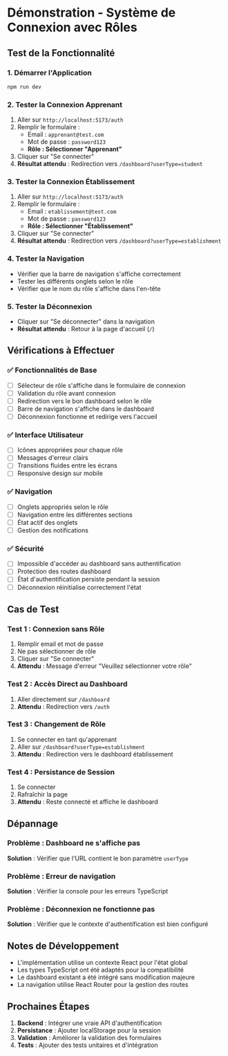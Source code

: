# Démonstration - Système de Connexion avec Rôles

## Test de la Fonctionnalité

### 1. Démarrer l'Application
```bash
npm run dev
```

### 2. Tester la Connexion Apprenant
1. Aller sur `http://localhost:5173/auth`
2. Remplir le formulaire :
   - Email : `apprenant@test.com`
   - Mot de passe : `password123`
   - **Rôle : Sélectionner "Apprenant"**
3. Cliquer sur "Se connecter"
4. **Résultat attendu** : Redirection vers `/dashboard?userType=student`

### 3. Tester la Connexion Établissement
1. Aller sur `http://localhost:5173/auth`
2. Remplir le formulaire :
   - Email : `etablissement@test.com`
   - Mot de passe : `password123`
   - **Rôle : Sélectionner "Établissement"**
3. Cliquer sur "Se connecter"
4. **Résultat attendu** : Redirection vers `/dashboard?userType=establishment`

### 4. Tester la Navigation
- Vérifier que la barre de navigation s'affiche correctement
- Tester les différents onglets selon le rôle
- Vérifier que le nom du rôle s'affiche dans l'en-tête

### 5. Tester la Déconnexion
- Cliquer sur "Se déconnecter" dans la navigation
- **Résultat attendu** : Retour à la page d'accueil (`/`)

## Vérifications à Effectuer

### ✅ Fonctionnalités de Base
- [ ] Sélecteur de rôle s'affiche dans le formulaire de connexion
- [ ] Validation du rôle avant connexion
- [ ] Redirection vers le bon dashboard selon le rôle
- [ ] Barre de navigation s'affiche dans le dashboard
- [ ] Déconnexion fonctionne et redirige vers l'accueil

### ✅ Interface Utilisateur
- [ ] Icônes appropriées pour chaque rôle
- [ ] Messages d'erreur clairs
- [ ] Transitions fluides entre les écrans
- [ ] Responsive design sur mobile

### ✅ Navigation
- [ ] Onglets appropriés selon le rôle
- [ ] Navigation entre les différentes sections
- [ ] État actif des onglets
- [ ] Gestion des notifications

### ✅ Sécurité
- [ ] Impossible d'accéder au dashboard sans authentification
- [ ] Protection des routes dashboard
- [ ] État d'authentification persiste pendant la session
- [ ] Déconnexion réinitialise correctement l'état

## Cas de Test

### Test 1 : Connexion sans Rôle
1. Remplir email et mot de passe
2. Ne pas sélectionner de rôle
3. Cliquer sur "Se connecter"
4. **Attendu** : Message d'erreur "Veuillez sélectionner votre rôle"

### Test 2 : Accès Direct au Dashboard
1. Aller directement sur `/dashboard`
2. **Attendu** : Redirection vers `/auth`

### Test 3 : Changement de Rôle
1. Se connecter en tant qu'apprenant
2. Aller sur `/dashboard?userType=establishment`
3. **Attendu** : Redirection vers le dashboard établissement

### Test 4 : Persistance de Session
1. Se connecter
2. Rafraîchir la page
3. **Attendu** : Reste connecté et affiche le dashboard

## Dépannage

### Problème : Dashboard ne s'affiche pas
**Solution** : Vérifier que l'URL contient le bon paramètre `userType`

### Problème : Erreur de navigation
**Solution** : Vérifier la console pour les erreurs TypeScript

### Problème : Déconnexion ne fonctionne pas
**Solution** : Vérifier que le contexte d'authentification est bien configuré

## Notes de Développement

- L'implémentation utilise un contexte React pour l'état global
- Les types TypeScript ont été adaptés pour la compatibilité
- Le dashboard existant a été intégré sans modification majeure
- La navigation utilise React Router pour la gestion des routes

## Prochaines Étapes

1. **Backend** : Intégrer une vraie API d'authentification
2. **Persistance** : Ajouter localStorage pour la session
3. **Validation** : Améliorer la validation des formulaires
4. **Tests** : Ajouter des tests unitaires et d'intégration
